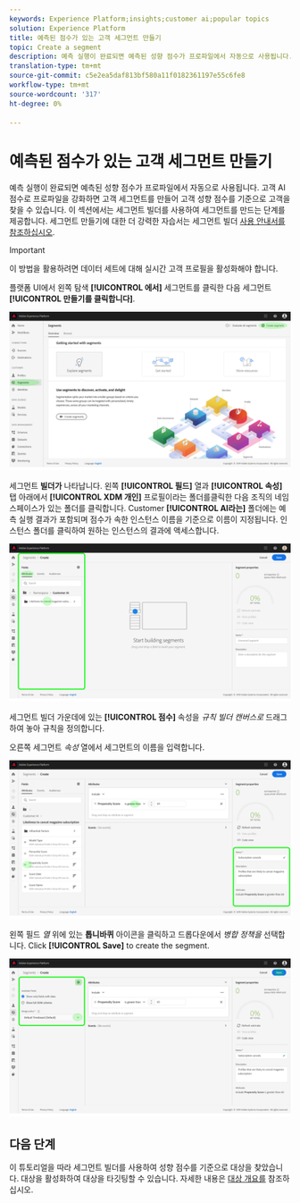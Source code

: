 ```yaml
---
keywords: Experience Platform;insights;customer ai;popular topics
solution: Experience Platform
title: 예측된 점수가 있는 고객 세그먼트 만들기
topic: Create a segment
description: 예측 실행이 완료되면 예측된 성향 점수가 프로파일에서 자동으로 사용됩니다. 고객 AI 점수로 프로파일을 강화하면 고객 세그먼트를 만들어 고객 성향 점수를 기준으로 고객을 찾을 수 있습니다. 이 섹션에서는 세그먼트 빌더를 사용하여 세그먼트를 만드는 단계를 제공합니다.
translation-type: tm+mt
source-git-commit: c5e2ea5daf813bf580a11f0182361197e55c6fe8
workflow-type: tm+mt
source-wordcount: '317'
ht-degree: 0%

---
```



# 예측된 점수가 있는 고객 세그먼트 만들기

예측 실행이 완료되면 예측된 성향 점수가 프로파일에서 자동으로 사용됩니다. 고객 AI 점수로 프로파일을 강화하면 고객 세그먼트를 만들어 고객 성향 점수를 기준으로 고객을 찾을 수 있습니다. 이 섹션에서는 세그먼트 빌더를 사용하여 세그먼트를 만드는 단계를 제공합니다. 세그먼트 만들기에 대한 더 강력한 자습서는 세그먼트 빌더 [사용 안내서를 참조하십시오](../../../segmentation/ui/segment-builder.md).

>[!IMPORTANT]
>
>이 방법을 활용하려면 데이터 세트에 대해 실시간 고객 프로필을 활성화해야 합니다.

플랫폼 UI에서 왼쪽 탐색 **[!UICONTROL 에서]** 세그먼트를 클릭한 다음 세그먼트 **[!UICONTROL 만들기를 클릭합니다]**.

![](../images/user-guide/segments.png)

세그먼트 **빌더가** 나타납니다. 왼쪽 **[!UICONTROL 필드]** 열과 **[!UICONTROL 속성]** 탭 아래에서 **[!UICONTROL XDM 개인]** 프로필이라는 폴더를클릭한 다음 조직의 네임스페이스가 있는 폴더를 클릭합니다. Customer **[!UICONTROL AI라는]** 폴더에는 예측 실행 결과가 포함되며 점수가 속한 인스턴스 이름을 기준으로 이름이 지정됩니다. 인스턴스 폴더를 클릭하여 원하는 인스턴스의 결과에 액세스합니다.

![](../images/user-guide/results.png)

세그먼트 빌더 가운데에 있는 **[!UICONTROL 점수]** 속성을 *규칙 빌더 캔버스로* 드래그하여 놓아 규칙을 정의합니다.

오른쪽 세그먼트 *속성* 열에서 세그먼트의 이름을 입력합니다.

![](../images/user-guide/properties.png)

왼쪽 필드 *열* 위에 있는 **톱니바퀴** 아이콘을 클릭하고 드롭다운에서 *병합 정책을* 선택합니다. Click **[!UICONTROL Save]** to create the segment.

![](../images/user-guide/merge_policy.png)

## 다음 단계

이 튜토리얼을 따라 세그먼트 빌더를 사용하여 성향 점수를 기준으로 대상을 찾았습니다. 대상을 활성화하여 대상을 타깃팅할 수 있습니다. 자세한 내용은 [대상 개요를](https://docs.adobe.com/content/help/en/experience-platform/rtcdp/destinations/destinations-overview.html) 참조하십시오.